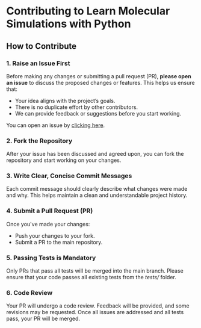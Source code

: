 # Contributing to Learn Molecular Simulations with Python

## How to Contribute

### 1. Raise an Issue First

Before making any changes or submitting a pull request (PR), **please open an issue**
to discuss the proposed changes or features. This helps us ensure that:
- Your idea aligns with the project’s goals.
- There is no duplicate effort by other contributors.
- We can provide feedback or suggestions before you start working.

You can open an issue by [clicking here](https://github.com/mdcourse/mdcourse.github.io/issues).

### 2. Fork the Repository

After your issue has been discussed and agreed upon, you can fork the repository
and start working on your changes.

### 3. Write Clear, Concise Commit Messages

Each commit message should clearly describe what changes were made and why.
This helps maintain a clean and understandable project history.

### 4. Submit a Pull Request (PR)

Once you've made your changes:
- Push your changes to your fork.
- Submit a PR to the main repository.

### 5. Passing Tests is Mandatory

Only PRs that pass all tests will be merged into the main branch. Please ensure
that your code passes all existing tests from the *tests/* folder.

### 6. Code Review
Your PR will undergo a code review. Feedback will be provided, and some revisions
may be requested. Once all issues are addressed and all tests pass, your PR will
be merged.